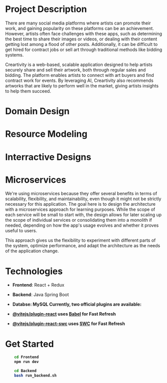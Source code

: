 # Project Description
There are many social media platforms where artists can promote their work, and gaining popularity on these platforms can be an achievement. However, artists often face challenges with these apps, such as determining the best time to share their images or videos, or dealing with their content getting lost among a flood of other posts. Additionally, it can be difficult to get hired for contract jobs or sell art through traditional methods like bidding systems.

Creartivity is a web-based, scalable application designed to help artists securely share and sell their artwork, both through regular sales and bidding. The platform enables artists to connect with art buyers and find contract work for events. By leveraging AI, Creartivity also recommends artworks that are likely to perform well in the market, giving artists insights to help them succeed.


# Domain Design

# Resource Modeling



# Interractive Designs


# Microservices

We're using microservices because they offer several benefits in terms of scalability, flexibility, and maintainability, even though it might not be strictly necessary for this application. The goal here is to design the architecture with a microservices approach for learning purposes. While the scope of each service will be small to start with, the design allows for later scaling up the scope of individual services or consolidating them into a monolith if needed, depending on how the app's usage evolves and whether it proves useful to users.

This approach gives us the flexibility to experiment with different parts of the system, optimize performance, and adapt the architecture as the needs of the application change.



# Technologies
- <b>Frontend</b>: React + Redux
- <b>Backend</b>: Java Spring Boot
- <b> Databse<b>: MySQL
Currently, two official plugins are available:

- [@vitejs/plugin-react](https://github.com/vitejs/vite-plugin-react/blob/main/packages/plugin-react/README.md) uses [Babel](https://babeljs.io/) for Fast Refresh
- [@vitejs/plugin-react-swc](https://github.com/vitejs/vite-plugin-react-swc) uses [SWC](https://swc.rs/) for Fast Refresh

# Get Started
```bash
    cd Frontend
    npm run dev
```
```bash
    cd Backend
    bash run_backend.sh
```

